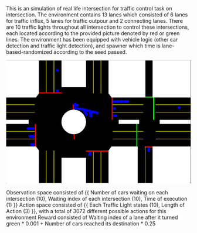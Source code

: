 This is an simulation of real life intersection for traffic control task on intersection. The environment contains 13 lanes which consisted of 6 lanes for traffic influx, 5 lanes for traffic outpour and 2 connecting lanes.
There are 10 traffic lights throughout all intersection to control these intersections, each located according to the provided picture denoted by red or green lines.
The environment has been equipped with vehicle logic (other car detection and traffic light detection), and spawner which time is lane-based-randomized according to the seed passed.

![alt text](https://github.com/NyanNat/Intersection-Reinforcement-AIGym/blob/main/Traffic-light-environment-picture.png)

Observation space consisted of {{ Number of cars waiting on each intersection (10), Waiting index of each intersection (10), Time of execution (1) }}
Action space consisted of {{ Each Traffic Light states (10), Length of Action (3) }}, with a total of 3072 different possible actions for this environment
Reward consisted of Waiting index of a lane after it turned green * 0.001 + Number of cars reached its destination * 0.25
